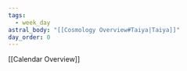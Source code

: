 ```yaml
---
tags:
  - week_day
astral_body: "[[Cosmology Overview#Taiya|Taiya]]"
day_order: 0
---
```

[[Calendar Overview]]